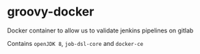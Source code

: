 # groovy-docker
Docker container to allow us to validate jenkins pipelines on gitlab

Contains `openJDK 8`, `job-dsl-core` and `docker-ce`